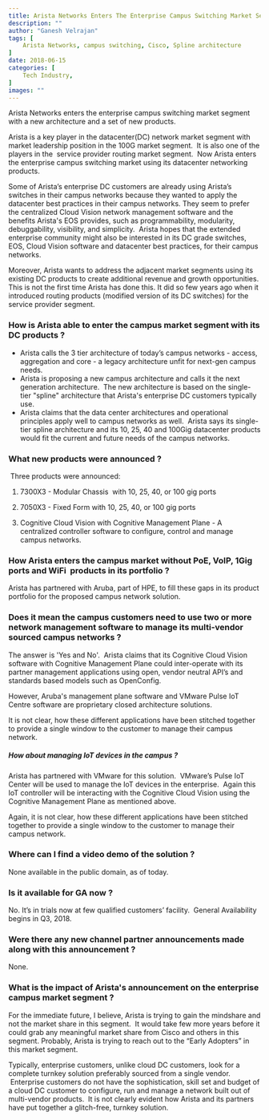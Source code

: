 ```yaml
---
title: Arista Networks Enters The Enterprise Campus Switching Market Segment
description: ""
author: "Ganesh Velrajan"
tags: [
    Arista Networks, campus switching, Cisco, Spline architecture
]
date: 2018-06-15
categories: [
    Tech Industry,
]
images: ""
---
```


Arista Networks enters the enterprise campus switching market segment with a new architecture and a set of new products.

Arista is a key player in the datacenter(DC) network market segment with market leadership position in the 100G market segment.  It is also one of the players in the  service provider routing market segment.  Now Arista enters the enterprise campus switching market using its datacenter networking products.

Some of Arista’s enterprise DC customers are already using Arista’s switches in their campus networks because they wanted to apply the datacenter best practices in their campus networks. They seem to prefer the centralized Cloud Vision network management software and the benefits Arista's EOS provides, such as programmability, modularity, debuggability, visibility, and simplicity.  Arista hopes that the extended enterprise community might also be interested in its DC grade switches, EOS, Cloud Vision software and datacenter best practices, for their campus networks.

Moreover, Arista wants to address the adjacent market segments using its existing DC products to create additional revenue and growth opportunities. This is not the first time Arista has done this. It did so few years ago when it introduced routing products (modified version of its DC switches) for the service provider segment.

### How is Arista able to enter the campus market segment with its DC products ? 

-   Arista calls the 3 tier architecture of today’s campus networks - access, aggregation and core - a legacy architecture unfit for next-gen campus needs.
-   Arista is proposing a new campus architecture and calls it the next generation architecture.  The new architecture is based on the single-tier "spline" architecture that Arista's enterprise DC customers typically use.
-   Arista claims that the data center architectures and operational principles apply well to campus networks as well.  Arista says its single-tier spline architecture and its 10, 25, 40 and 100Gig datacenter products would fit the current and future needs of the campus networks.

### What new products were announced ? 

 Three products were announced:

1.  7300X3 - Modular Chassis  with 10, 25, 40, or 100 gig ports

2.  7050X3 - Fixed Form with 10, 25, 40, or 100 gig ports

3.  Cognitive Cloud Vision with Cognitive Management Plane - A centralized controller software to configure, control and manage campus networks.

### How Arista enters the campus market without PoE, VoIP, 1Gig ports and WiFi  products in its portfolio ? 

Arista has partnered with Aruba, part of HPE, to fill these gaps in its product portfolio for the proposed campus network solution.

### Does it mean the campus customers need to use two or more network management software to manage its multi-vendor sourced campus networks ? 

The answer is 'Yes and No'.  Arista claims that its Cognitive Cloud Vision software with Cognitive Management Plane could inter-operate with its partner management applications using open, vendor neutral API’s and standards based models such as OpenConfig.

However, Aruba's management plane software and VMware Pulse IoT Centre software are proprietary closed architecture solutions.

It is not clear, how these different applications have been stitched together to provide a single window to the customer to manage their campus network.

##### How about managing IoT devices in the campus ? 

Arista has partnered with VMware for this solution.  VMware’s Pulse IoT Center will be used to manage the IoT devices in the enterprise.  Again this IoT controller will be interacting with the Cognitive Cloud Vision using the Cognitive Management Plane as mentioned above.

Again, it is not clear, how these different applications have been stitched together to provide a single window to the customer to manage their campus network.

### Where can I find a video demo of the solution ? 

None available in the public domain, as of today.

### Is it available for GA now ? 

No. It’s in trials now at few qualified customers’ facility.  General Availability begins in Q3, 2018.

### Were there any new channel partner announcements made along with this announcement ?

None.

### What is the impact of Arista's announcement on the enterprise campus market segment ? 

For the immediate future, I believe, Arista is trying to gain the mindshare and not the market share in this segment.  It would take few more years before it could grab any meaningful market share from Cisco and others in this segment. Probably, Arista is trying to reach out to the “Early Adopters” in this market segment.

Typically, enterprise customers, unlike cloud DC customers, look for a complete turnkey solution preferably sourced from a single vendor.  Enterprise customers do not have the sophistication, skill set and budget of a cloud DC customer to configure, run and manage a network built out of multi-vendor products.  It is not clearly evident how Arista and its partners have put together a glitch-free, turnkey solution.
